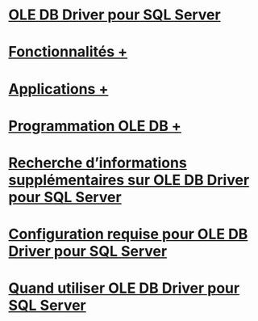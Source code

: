 # [OLE DB Driver pour SQL Server](oledb-driver-for-sql-server.md)
# [Fonctionnalités +](../oledb/features/oledb-driver-for-sql-server-features.md)
# [Applications +](../oledb/applications/building-applications-with-oledb-driver-for-sql-server.md)
# [Programmation OLE DB +](../oledb/ole-db/oledb-driver-for-sql-server-programming.md)

# [Recherche d’informations supplémentaires sur OLE DB Driver pour SQL Server](finding-more-oledb-driver-for-sql-server-information.md)
# [Configuration requise pour OLE DB Driver pour SQL Server](system-requirements-for-oledb-driver-for-sql-server.md)
# [Quand utiliser OLE DB Driver pour SQL Server](when-to-use-oledb-driver-for-sql-server.md)

